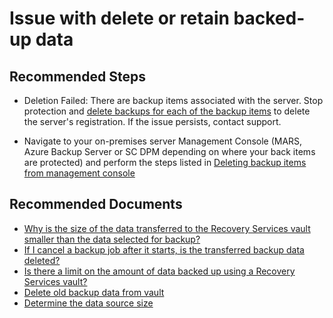 <properties
	pageTitle="Issue with delete or retain data"
	description="Issue with delete or retain data"
	service="microsoft.recoveryservices"
	resource="vaults"
	authors="srinathvasireddy"
	ms.author="srinathvasireddy"
	displayOrder=""
	selfHelpType="generic"
	supportTopicIds="32632785"
	resourceTags=""
	productPesIds="15207"
	cloudEnvironments="public, fairfax, usnat, ussec"
	articleId="0737d89c-41cb-471d-b2cb-e76d0de74c5f"
	ownershipId="StorageMediaEdge_Backup"
/>

# Issue with delete or retain backed-up data

## **Recommended Steps**

* Deletion Failed: There are backup items associated with the server. Stop protection and [delete backups for each of the backup items](https://aka.ms/DeleteBackupItems) to delete the server's registration. If the issue persists, contact support.
	
* Navigate to your on-premises server Management Console (MARS, Azure Backup Server or SC DPM depending on where your back items are protected) and perform the steps listed in [Deleting backup items from management console](https://docs.microsoft.com/azure/backup/backup-azure-delete-vault#deleting-backup-items-from-management-console)

## **Recommended Documents**

- [Why is the size of the data transferred to the Recovery Services vault smaller than the data selected for backup?](https://aka.ms/AB-smaller-data-backup)<br>
- [If I cancel a backup job after it starts, is the transferred backup data deleted?](https://aka.ms/AB-transferred-backup-data)<br>
- [Is there a limit on the amount of data backed up using a Recovery Services vault?](https://aka.ms/AB-data-backed-up)<br>
- [Delete old backup data from vault](https://aka.ms/AB-retain-the-data)<br>
- [Determine the data source size](https://aka.ms/aka.msAB-data-source-size)<br>
